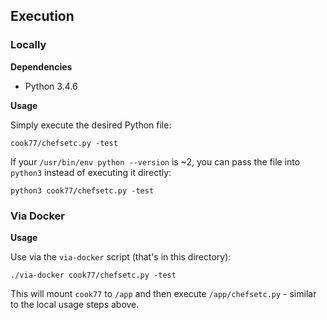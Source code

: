 ## Execution

### Locally

**Dependencies**

- Python 3.4.6

**Usage**

Simply execute the desired Python file:

    cook77/chefsetc.py -test

If your `/usr/bin/env python --version` is ~2,
you can pass the file into `python3` instead of executing it directly:

    python3 cook77/chefsetc.py -test

### Via Docker

**Usage**

Use via the `via-docker` script (that's in this directory):

    ./via-docker cook77/chefsetc.py -test

This will mount `cook77` to `/app`
and then execute `/app/chefsetc.py` -
similar to the local usage steps above.
